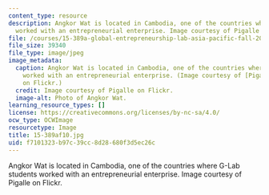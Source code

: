 ```yaml
---
content_type: resource
description: Angkor Wat is located in Cambodia, one of the countries where G-Lab students
  worked with an entrepreneurial enterprise. Image courtesy of Pigalle on Flickr.
file: /courses/15-389a-global-entrepreneurship-lab-asia-pacific-fall-2010/f7101323b97c39cc8d28680f3d5ec26c_15-389af10.jpg
file_size: 39340
file_type: image/jpeg
image_metadata:
  caption: Angkor Wat is located in Cambodia, one of the countries where G-Lab students
    worked with an entrepreneurial enterprise. (Image courtesy of [Pigalle](http://www.flickr.com/photos/pigalleworld/5061783661/)
    on Flickr.)
  credit: Image courtesy of Pigalle on Flickr.
  image-alt: Photo of Angkor Wat.
learning_resource_types: []
license: https://creativecommons.org/licenses/by-nc-sa/4.0/
ocw_type: OCWImage
resourcetype: Image
title: 15-389af10.jpg
uid: f7101323-b97c-39cc-8d28-680f3d5ec26c
---
```

Angkor Wat is located in Cambodia, one of the countries where G-Lab students worked with an entrepreneurial enterprise. Image courtesy of Pigalle on Flickr.